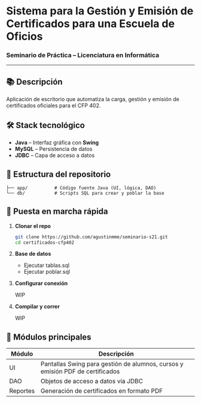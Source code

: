 # Sistema para la Gestión y Emisión de Certificados para una Escuela de Oficios

### Seminario de Práctica – Licenciatura en Informática

---

## 📚 Descripción

Aplicación de escritorio que automatiza la carga, gestión y emisión de certificados oficiales para el CFP 402.
## 🛠️ Stack tecnológico

* **Java** – Interfaz gráfica con **Swing**
* **MySQL** – Persistencia de datos
* **JDBC** – Capa de acceso a datos

## 📂 Estructura del repositorio

```
├── app/          # Código fuente Java (UI, lógica, DAO)
└── db/           # Scripts SQL para crear y poblar la base
```

## 🚀 Puesta en marcha rápida

1. **Clonar el repo**

   ```bash
   git clone https://github.com/agustinmme/seminario-s21.git
   cd certificados-cfp402
   ```
2. **Base de datos**

   * Ejecutar tablas.sql
   * Ejecutar poblar.sql
3. **Configurar conexión**

   WIP
4. **Compilar y correr** 

   WIP

## 🧩 Módulos principales

| Módulo   | Descripción                                                                   |
| -------- | ----------------------------------------------------------------------------- |
| UI       | Pantallas Swing para gestión de alumnos, cursos y emisión PDF de certificados |
| DAO      | Objetos de acceso a datos vía JDBC                                            |
| Reportes | Generación de certificados en formato PDF                                     |


